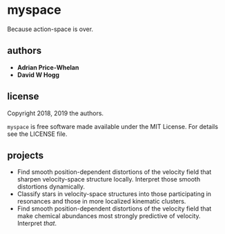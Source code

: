 # myspace
Because action-space is over.

## authors
- **Adrian Price-Whelan**
- **David W Hogg**

## license
Copyright 2018, 2019 the authors.

`myspace` is free software made available under the MIT License. For details see
the LICENSE file.

## projects
- Find smooth position-dependent distortions of the velocity field that sharpen
  velocity-space structure locally. Interpret those smooth distortions
  dynamically.
- Classify stars in velocity-space structures into those participating in
  resonances and those in more localized kinematic clusters.
- Find smooth position-dependent distortions of the velocity field that make
  chemical abundances most strongly predictive of velocity. Interpret *that*.

